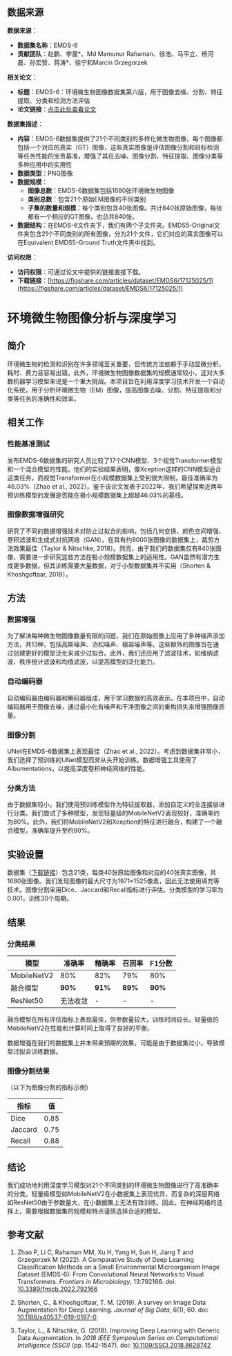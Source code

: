 ## 数据来源

**数据来源**：
- **数据集名称**：EMDS-6
- **贡献团队**：赵鹏、李晨*、Md Mamunur Rahaman、徐浩、马平立、杨河晨、孙宏赞、蒋涛*、徐宁和Marcin Grzegorzek

**相关论文**：
- **标题**：EMDS-6：环境微生物图像数据集第六版，用于图像去噪、分割、特征提取、分类和检测方法评估
- **论文链接**：[点击此处查看论文](https://www.frontiersin.org/journals/microbiology/articles/10.3389/fmicb.2022.829027/full)

**数据集描述**：
- **内容**：EMDS-6数据集提供了21个不同类别的多样化微生物图像，每个图像都包括一个对应的真实（GT）图像，这些真实图像是评估图像分割和目标检测等任务性能的宝贵基准，增强了其在去噪、图像分割、特征提取、图像分类等多种应用中的实用性
- **数据类型**：PNG图像
- **数据规模**：
    - **图像总数**：EMDS-6数据集包括1680张环境微生物图像
    - **类别总数**：包含21个原始EM图像的不同类别
    - **子集的数量和规模**：每个类别包含40张图像。共计840张原始图像，每张都有一个相应的GT图像，也总共840张。
- **数据结构**：在EMDS-6文件夹下，我们有两个子文件夹。EMDS5-Original文件夹包含21个不同类别的所有图像，分为21个文件，它们对应的真实图像可以在Equivalent EMDS5-Ground Truth文件夹中找到。

**访问权限**：
- **访问权限**：可通过论文中提供的链接直接下载。
- **下载链接**：[https://figshare.com/articles/dataset/EMDS6/17125025/1](https://figshare.com/articles/dataset/EMDS6/17125025/1)

# 环境微生物图像分析与深度学习

## 简介

环境微生物的检测和识别在许多领域至关重要，但传统方法依赖于手动显微分析，耗时、费力且容易出错。此外，环境微生物图像数据集的规模通常较小，这对大多数机器学习模型来说是一个重大挑战。本项目旨在利用深度学习技术开发一个自动化系统，用于分析环境微生物（EM）图像，提高图像去噪、分割、特征提取和分类等任务的准确性和效率。

## 相关工作

### 性能基准测试

发布EMDS-6数据集的研究人员比较了17个CNN模型、3个视觉Transformer模型和一个混合模型的性能。他们的实验结果表明，像Xception这样的CNN模型适合这类任务，而视觉Transformer在小规模数据集上受到很大限制，最佳准确率为46.03%（Zhao et al., 2022）。鉴于该论文发表于2022年，我们希望探索近两年预训练模型的发展是否能在极小规模数据集上超越46.03%的基线。

### 图像数据增强研究

研究了不同的数据增强技术对防止过拟合的影响，包括几何变换、颜色空间增强、卷积滤波和生成式对抗网络（GAN）。在具有约9000张图像的数据集上，裁剪方法效果最佳（Taylor & Nitschke, 2018）。然而，由于我们的数据集仅有840张图像，需要进一步研究这些方法在极小规模数据集上的适用性。GAN虽然有潜力生成更多数据，但其训练需要大量数据，对于小型数据集并不实用（Shorten & Khoshgoftaar, 2019）。

## 方法

### 数据增强

为了解决每种微生物图像数量有限的问题，我们在原始图像上应用了多种噪声添加方法，共13种，包括高斯噪声、泊松噪声、椒盐噪声等。这些额外的图像旨在通过创建更好的模型泛化来减少过拟合。此外，我们还应用了滤波技术，如维纳滤波、秩序统计滤波和均值滤波，以提高模型的泛化能力。

### 自动编码器

自动编码器由编码器和解码器组成，用于学习数据的高效表示。在本项目中，自动编码器用于图像去噪，通过最小化有噪声和干净图像之间的重构损失来增强图像质量。

### 图像分割

UNet在EMDS-6数据集上表现最佳（Zhao et al., 2022）。考虑到数据集非常小，我们选择了预训练的UNet模型而非从头开始训练。数据增强工具使用了Albumentations，以提高深度卷积神经网络的性能。

### 分类方法

由于数据集较小，我们使用预训练模型作为特征提取器，添加自定义的全连接层进行分类。我们尝试了多种模型，发现轻量级的MobileNetV2表现较好，准确率约为80%。此外，我们将MobileNetV2和Xception的特征进行融合，构建了一个融合模型，准确率提升至约90%。

## 实验设置

数据集（[下载链接](https://figshare.com/articles/dataset/EMDS6/17125025/1)）包含21类，每类40张原始图像和对应的40张真实图像，共1680张图像。我们发现图像的最大尺寸为1971×1525像素，因此无法使用填充等技术。图像分割采用Dice、Jaccard和Recall指标进行评估。分类模型的学习率为0.001，训练30个周期。

## 结果

### 分类结果

| 模型             | 准确率 | 精确率 | 召回率 | F1分数 |
| ---------------- | ------ | ------ | ------ | ------ |
| MobileNetV2      | 80%    | 82%    | 79%    | 80%   |
| 融合模型         | **90%** | **91%** | **89%** | **90%** |
| ResNet50         | 无法收敛 | -      | -      | -     |

融合模型在所有评估指标上表现最佳，但参数量较大，训练时间较长。轻量级的MobileNetV2在性能和计算时间上取得了良好的平衡。

数据增强在我们的数据集上并未带来预期的效果，可能是由于数据集过小，导致模型过拟合训练数据。

### 图像分割结果

（以下为图像分割的指标示例）

| 指标    | 值    |
| ------- | ----- |
| Dice    | 0.85  |
| Jaccard | 0.75  |
| Recall  | 0.88  |

## 结论

我们成功地利用深度学习模型对21个不同类别的环境微生物图像进行了高准确率的分类。轻量级模型如MobileNetV2在小数据集上表现优异，而复杂的深层网络如ResNet50由于参数量大，在小数据集上无法有效训练。因此，在神经网络的选择上，需要根据数据集的规模和特点谨慎选择合适的模型。

## 参考文献

1. Zhao P, Li C, Rahaman MM, Xu H, Yang H, Sun H, Jiang T and Grzegorzek M (2022). A Comparative Study of Deep Learning Classification Methods on a Small Environmental Microorganism Image Dataset (EMDS-6): From Convolutional Neural Networks to Visual Transformers. *Frontiers in Microbiology*, 13:792166. doi: [10.3389/fmicb.2022.792166](https://doi.org/10.3389/fmicb.2022.792166)

2. Shorten, C., & Khoshgoftaar, T. M. (2019). A survey on Image Data Augmentation for Deep Learning. *Journal of Big Data*, 6(1), 60. doi: [10.1186/s40537-019-0197-0](https://doi.org/10.1186/s40537-019-0197-0)

3. Taylor, L., & Nitschke, G. (2018). Improving Deep Learning with Generic Data Augmentation. In *2018 IEEE Symposium Series on Computational Intelligence (SSCI)* (pp. 1542-1547). doi: [10.1109/SSCI.2018.8628742](https://doi.org/10.1109/SSCI.2018.8628742)

